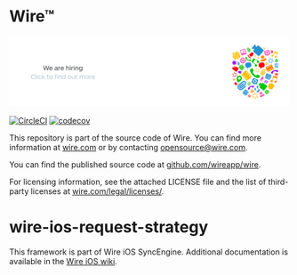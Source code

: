 # Wire™

[![Wire logo](https://github.com/wireapp/wire/blob/master/assets/header-small.png?raw=true)](https://wire.com/jobs/)

[![CircleCI](https://circleci.com/gh/wireapp/wire-ios-request-strategy.svg?style=shield)](https://circleci.com/gh/wireapp/wire-ios-request-strategy) [![codecov](https://codecov.io/gh/wireapp/wire-ios-request-strategy/branch/develop/graph/badge.svg)](https://codecov.io/gh/wireapp/wire-ios-request-strategy)

This repository is part of the source code of Wire. You can find more information at [wire.com](https://wire.com) or by contacting opensource@wire.com.

You can find the published source code at [github.com/wireapp/wire](https://github.com/wireapp/wire).

For licensing information, see the attached LICENSE file and the list of third-party licenses at [wire.com/legal/licenses/](https://wire.com/legal/licenses/).

# wire-ios-request-strategy

This framework is part of Wire iOS SyncEngine. Additional documentation is available in the [Wire iOS wiki](https://github.com/wireapp/wire-ios/wiki).
